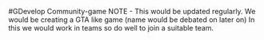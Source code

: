 #GDevelop Community-game
NOTE - This would be updated regularly. 
We would be creating a GTA like game (name would be debated on later on) 
In this we would work in teams so do well to join a suitable team. 

